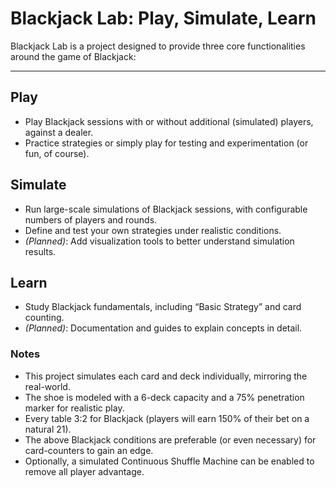 # Blackjack Lab: Play, Simulate, Learn  

Blackjack Lab is a project designed to provide three core functionalities around the game of Blackjack:  

---

## Play
- Play Blackjack sessions with or without additional (simulated) players, against a dealer.  
- Practice strategies or simply play for testing and experimentation (or fun, of course).


## Simulate
- Run large-scale simulations of Blackjack sessions, with configurable numbers of players and rounds.  
- Define and test your own strategies under realistic conditions.
- *(Planned)*: Add visualization tools to better understand simulation results.  


## Learn
- Study Blackjack fundamentals, including “Basic Strategy” and card counting.  
- *(Planned)*: Documentation and guides to explain concepts in detail.  


### Notes  
- This project simulates each card and deck individually, mirroring the real-world.
- The shoe is modeled with a 6-deck capacity and a 75% penetration marker for realistic play.  
- Every table 3:2 for Blackjack (players will earn 150% of their bet on a natural 21).
- The above Blackjack conditions are preferable (or even necessary) for card-counters to gain an edge.
- Optionally, a simulated Continuous Shuffle Machine can be enabled to remove all player advantage.